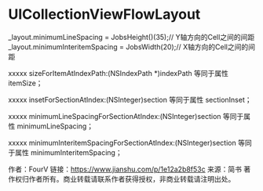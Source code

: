 #  UICollectionViewFlowLayout

_layout.minimumLineSpacing = JobsHeight()(35);// Y轴方向的Cell之间的间距
_layout.minimumInteritemSpacing = JobsWidth(20);// X轴方向的Cell之间的间距

xxxxx sizeForItemAtIndexPath:(NSIndexPath *)indexPath
等同于属性 itemSize；

xxxxx insetForSectionAtIndex:(NSInteger)section
等同于属性 sectionInset；

xxxxx minimumLineSpacingForSectionAtIndex:(NSInteger)section
等同于属性 minimumLineSpacing；

xxxxx minimumInteritemSpacingForSectionAtIndex:(NSInteger)section
等同于属性 minimumInteritemSpacing；

作者：FourV
链接：https://www.jianshu.com/p/1e12a2b8f53c
来源：简书
著作权归作者所有。商业转载请联系作者获得授权，非商业转载请注明出处。
